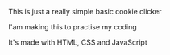 This is just a really simple basic cookie clicker

I'am making this to practise my coding

It's made with HTML, CSS and JavaScript
